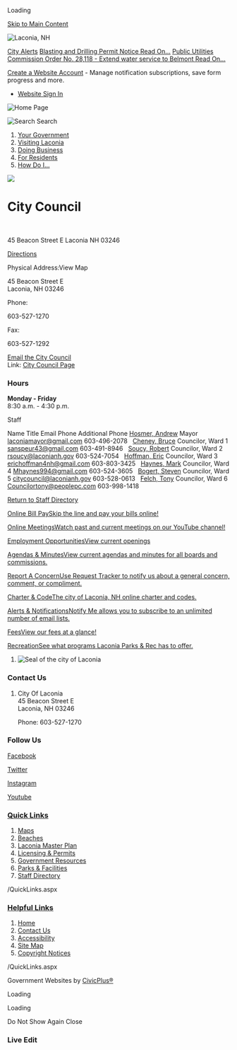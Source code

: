 Loading

[Skip to Main Content](https://www.laconianh.gov/directory.aspx?did=37%2F)

![Laconia, NH](https://www.laconianh.gov/ImageRepository/Document?documentID=7235)

[City Alerts](https://www.laconianh.gov/AlertCenter.aspx) [Blasting and Drilling Permit Notice Read On...](https://www.laconianh.gov/AlertCenter.aspx?AID=Blasting-and-Drilling-Permit-Notice-68) [Public Utilities Commission Order No. 28,118 - Extend water service to Belmont Read On...](https://www.laconianh.gov/AlertCenter.aspx?AID=Public-Utilities-Commission-Order-No-281-70)

[Create a Website Account](https://www.laconianh.gov/MyAccount/ProfileCreate) - Manage notification subscriptions, save form progress and more.   

- [Website Sign In](https://www.laconianh.gov/MyAccount)

![Home Page](https://www.laconianh.gov/ImageRepository/Document?documentID=6600)

![Search](https://www.laconianh.gov/ImageRepository/Document?documentID=6608) Search

1. [Your Government](https://www.laconianh.gov/27/Your-Government)
2. [Visiting Laconia](https://www.laconianh.gov/101/Visiting-Laconia)
3. [Doing Business](https://www.laconianh.gov/35/Doing-Business)
4. [For Residents](https://www.laconianh.gov/31/For-Residents)
5. [How Do I...](https://www.laconianh.gov/9/How-Do-I)

![](https://www.laconianh.gov/ImageRepository/Document?documentID=6595)

# City Council

 

45 Beacon Street E Laconia NH 03246

[Directions](https://www.google.com/maps/place/45+Beacon+Street+E+Laconia+NH+03246)

Physical Address:View Map

45 Beacon Street E  
Laconia, NH 03246

Phone:

603-527-1270

Fax:

603-527-1292

[Email the City Council](mailto:citycouncil@laconianh.gov)  
Link: [City Council Page](https://www.laconianh.gov/522/City-Council)

### Hours

**Monday - Friday**  
8:30 a.m. - 4:30 p.m.

Staff

Name Title Email Phone Additional Phone [Hosmer, Andrew](https://www.laconianh.gov/directory.aspx?EID=103) Mayor [laconiamayor@gmail.com](mailto:laconiamayor@gmail.com) 603-496-2078   [Cheney, Bruce](https://www.laconianh.gov/directory.aspx?EID=118) Councilor, Ward 1 [sanspeur43@gmail.com](mailto:sanspeur43@gmail.com) 603-491-8946   [Soucy, Robert](https://www.laconianh.gov/directory.aspx?EID=99) Councilor, Ward 2 [rsoucy@laconianh.gov](mailto:rsoucy@laconianh.gov) 603-524-7054   [Hoffman, Eric](https://www.laconianh.gov/directory.aspx?EID=100) Councilor, Ward 3 [erichoffman4nh@gmail.com](mailto:erichoffman4nh@gmail.com) 603-803-3425   [Haynes, Mark](https://www.laconianh.gov/directory.aspx?EID=119) Councilor, Ward 4 [Mhaynes994@gmail.com](mailto:Mhaynes994@gmail.com) 603-524-3605   [Bogert, Steven](https://www.laconianh.gov/directory.aspx?EID=102) Councilor, Ward 5 [citycouncil@laconianh.gov](mailto:citycouncil@laconianh.gov) 603-528-0613   [Felch, Tony](https://www.laconianh.gov/directory.aspx?EID=97) Councilor, Ward 6 [Councilortony@peoplepc.com](mailto:Councilortony@peoplepc.com) 603-998-1418  

[Return to Staff Directory](https://www.laconianh.gov/Directory.aspx)

[Online Bill PaySkip the line and pay your bills online!](https://www.laconianh.gov/131/Online-Payments)

[Online MeetingsWatch past and current meetings on our YouTube channel!](https://www.youtube.com/laconianh)

[Employment OpportunitiesView current openings](https://www.laconianh.gov/Jobs.aspx)

[Agendas &amp; MinutesView current agendas and minutes for all boards and commissions.](https://www.laconianh.gov/AgendaCenter)

[Report A ConcernUse Request Tracker to notify us about a general concern, comment, or compliment.](https://www.laconianh.gov/requesttracker.aspx)

[Charter &amp; CodeThe city of Laconia, NH online charter and codes.](https://www.ecode360.com/LA1353)

[Alerts &amp; NotificationsNotify Me allows you to subscribe to an unlimited number of email lists.](https://www.laconianh.gov/list.aspx)

[FeesView our fees at a glance!](https://www.laconianh.gov/582/Fees-at-a-Glance)

[RecreationSee what programs Laconia Parks &amp; Rec has to offer.](https://www.laconianh.gov/206/Parks-Recreation)

1. ![Seal of the city of Laconia](https://www.laconianh.gov/ImageRepository/Document?documentID=6609 "Seal of the city of Laconia")

### Contact Us

1. City Of Laconia  
   45 Beacon Street E  
   Laconia, NH 03246
   
   Phone: 603-527-1270

### Follow Us

[Facebook](https://www.laconianh.gov/facebook)

[Twitter](https://www.laconianh.gov/twitter)

[Instagram](https://www.laconianh.gov/instagram)

[Youtube](https://www.laconianh.gov/youtube)

### [Quick Links](https://www.laconianh.gov/QuickLinks.aspx?CID=11)

1. [Maps](https://www.laconianh.gov/503/Maps)
2. [Beaches](https://www.laconianh.gov/208/Beaches)
3. [Laconia Master Plan](https://www.laconianh.gov/341/Master-Plan)
4. [Licensing &amp; Permits](https://www.laconianh.gov/424/Licensing-Permits)
5. [Government Resources](https://www.laconianh.gov/businessdirectoryii.aspx)
6. [Parks &amp; Facilities](https://www.laconianh.gov/Facilities/Facility/PrepopulatedSearch?isReservableOnly=false&categoryIDs=2)
7. [Staff Directory](https://www.laconianh.gov/directory.aspx)

/QuickLinks.aspx

### [Helpful Links](https://www.laconianh.gov/QuickLinks.aspx?CID=12)

1. [Home](https://www.laconianh.gov)
2. [Contact Us](https://www.laconianh.gov/directory.aspx)
3. [Accessibility](https://www.laconianh.gov/Accessibility)
4. [Site Map](https://www.laconianh.gov/sitemap)
5. [Copyright Notices](https://www.laconianh.gov/site/copyright)

/QuickLinks.aspx

Government Websites by [CivicPlus®](https://connect.civicplus.com/referral)

Loading

Loading

Do Not Show Again Close

### Live Edit